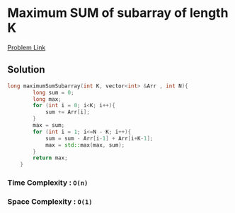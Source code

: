 # Maximum SUM of subarray of length K

[Problem Link ](https://www.geeksforgeeks.org/problems/max-sum-subarray-of-size-k5313/1)


## Solution 



```c++
long maximumSumSubarray(int K, vector<int> &Arr , int N){
        long sum = 0;
        long max;
        for (int i = 0; i<K; i++){
            sum += Arr[i];
        }
        max = sum;
        for (int i = 1; i<=N - K; i++){
            sum = sum - Arr[i-1] + Arr[i+K-1];
            max = std::max(max, sum);
        }
        return max;
    }
```
### Time Complexity : `O(n)`


### Space Complexity : `O(1)`